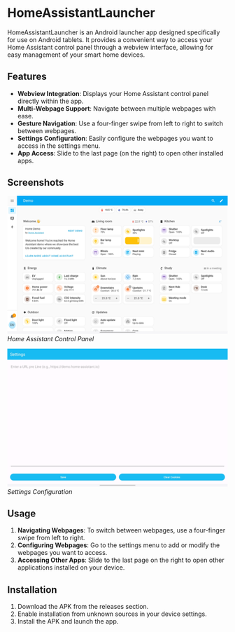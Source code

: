 # HomeAssistantLauncher

HomeAssistantLauncher is an Android launcher app designed specifically for use on Android tablets. It provides a convenient way to access your Home Assistant control panel through a webview interface, allowing for easy management of your smart home devices.

## Features

- **Webview Integration**: Displays your Home Assistant control panel directly within the app.
- **Multi-Webpage Support**: Navigate between multiple webpages with ease.
- **Gesture Navigation**: Use a four-finger swipe from left to right to switch between webpages.
- **Settings Configuration**: Easily configure the webpages you want to access in the settings menu.
- **App Access**: Slide to the last page (on the right) to open other installed apps.

## Screenshots

![Home Assistant Launcher](img/Home.jpg)
*Home Assistant Control Panel*

![Settings](img/Settings.jpg)
*Settings Configuration*

## Usage

1. **Navigating Webpages**: To switch between webpages, use a four-finger swipe from left to right.
2. **Configuring Webpages**: Go to the settings menu to add or modify the webpages you want to access.
3. **Accessing Other Apps**: Slide to the last page on the right to open other applications installed on your device.

## Installation

1. Download the APK from the releases section.
2. Enable installation from unknown sources in your device settings.
3. Install the APK and launch the app.